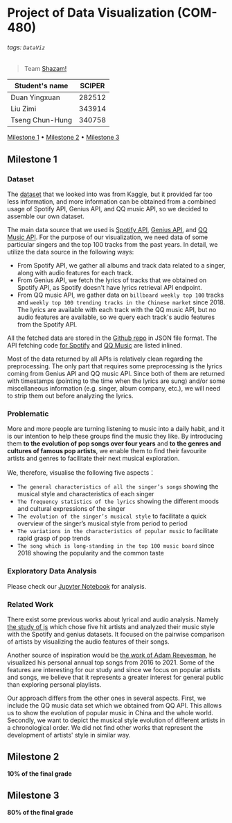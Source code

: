 # Project of Data Visualization (COM-480)

###### tags: `DataViz`

> Team [Shazam!](https://github.com/com-480-data-visualization/datavis-project-2022-shazam)

| Student's name | SCIPER |
| -------------- | ------ |
| Duan Yingxuan | 282512 |
| Liu Zimi | 343914 |
| Tseng Chun-Hung | 340758 |

[Milestone 1](#milestone-1) • [Milestone 2](#milestone-2) • [Milestone 3](#milestone-3)

## Milestone 1 

### Dataset

The [dataset](https://www.kaggle.com/datasets/mrmorj/dataset-of-songs-in-spotify) that we looked into was from Kaggle, but it provided far too less information, and more information can be obtained from a combined usage of Spotify API, Genius API, and QQ music API, so we decided to assemble our own dataset.

The main data source that we used is [Spotify API](https://developer.spotify.com/documentation/web-api/reference/#/), [Genius API](https://docs.genius.com/#songs-h2), and [QQ Music API](https://jsososo.github.io/QQMusicApi/#/?id=_1%e3%80%81%e8%8e%b7%e5%8f%96%e6%a6%9c%e5%8d%95%e5%88%97%e8%a1%a8). For the purpose of our visualization, we need data of some particular singers and the top 100 tracks from the past years. In detail, we utilize the data source in the following ways:
* From Spotify API, we gather all albums and track data related to a singer, along with audio features for each track. 
* From Genius API, we fetch the lyrics of tracks that we obtained on Spotify API, as Spotify doesn't have lyrics retrieval API endpoint.
* From QQ music API, we gather data on `billboard weekly top 100` tracks and `weekly top 100 trending tracks in the Chinese market` since 2018. The lyrics are available with each track with the QQ music API, but no audio features are available, so we query each track's audio features from the Spotify API.

All the fetched data are stored in the [Github repo](https://github.com/com-480-data-visualization/datavis-project-2022-shazam/tree/main/dataset/crawler/data) in JSON file format. The API fetching code [for Spotify](https://github.com/com-480-data-visualization/datavis-project-2022-shazam/blob/main/dataset/crawler/qq_music.py) and [QQ Music](https://github.com/com-480-data-visualization/datavis-project-2022-shazam/blob/main/dataset/crawler/spotify.py) are listed inlined.

Most of the data returned by all APIs is relatively clean regarding the preprocessing. The only part that requires some preprocessing is the lyrics coming from Genius API and QQ music API. Since both of them are returned with timestamps (pointing to the time when the lyrics are sung) and/or some miscellaneous information (e.g. singer, album company, etc.), we will need to strip them out before analyzing the lyrics.

### Problematic

More and more people are turning listening to music into a daily habit, and it is our intention to help these groups find the music they like. By introducing them **to the evolution of pop songs over four years** and **to the genres and cultures of famous pop artists**, we enable them to find their favourite artists and genres to facilitate their next musical exploration. 

We, therefore, visualise the following five aspects：

* `The general characteristics of all the singer’s songs` showing the musical style and characteristics of each singer
* `The frequency statistics of the lyrics` showing the different moods and cultural expressions of the singer
* `The evolution of the singer’s musical style` to facilitate a quick overview of the singer’s musical style from period to period
* `The variations in the characteristics of popular music` to facilitate rapid grasp of pop trends
* `The song which is long-standing in the top 100 music board` since 2018 showing the popularity and the common taste


### Exploratory Data Analysis

Please check our [Jupyter Notebook](https://github.com/com-480-data-visualization/datavis-project-2022-shazam/blob/main/dataset/crawler/notebook.ipynb) for analysis.

### Related Work

There exist some previous works about lyrical and audio analysis. Namely [the study of js](https://github.com/com-480-data-visualization/com-480-project-js) which chose five hit artists and analyzed their music style with the Spotify and genius datasets. It focused on the pairwise comparison of artists by visualizing the audio features of their songs.

Another source of inspiration would be [the work of Adam Reevesman](https://towardsdatascience.com/spotify-wrapped-data-visualization-and-machine-learning-on-your-top-songs-1d3f837a9b27), he visualized his personal annual top songs from 2016 to 2021. Some of the features are interesting for our study and since we focus on popular artists and songs, we believe that it represents a greater interest for general public than exploring personal playlists.

Our approach differs from the other ones in several aspects. First, we include the QQ music data set which we obtained from QQ API. This allows us to show the evolution of popular music in China and the whole world. Secondly, we want to depict the musical style evolution of different artists in a chronological order. We did not find other works that represent the development of artists' style in similar way. 

## Milestone 2 

**10% of the final grade**

## Milestone 3 

**80% of the final grade**
